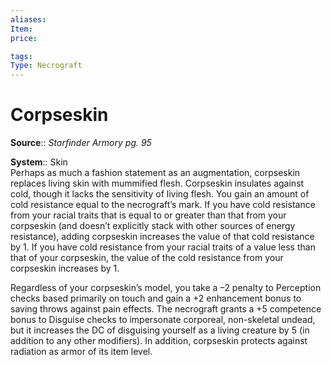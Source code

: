 ```yaml
---
aliases: 
Item:
price: 

tags: 
Type: Necrograft
---
```


# Corpseskin

**Source**:: _Starfinder Armory pg. 95_  

**System**:: Skin  
Perhaps as much a fashion statement as an augmentation, corpseskin replaces living skin with mummified flesh. Corpseskin insulates against cold, though it lacks the sensitivity of living flesh. You gain an amount of cold resistance equal to the necrograft’s mark. If you have cold resistance from your racial traits that is equal to or greater than that from your corpseskin (and doesn’t explicitly stack with other sources of energy resistance), adding corpseskin increases the value of that cold resistance by 1. If you have cold resistance from your racial traits of a value less than that of your corpseskin, the value of the cold resistance from your corpseskin increases by 1.  
  
Regardless of your corpseskin’s model, you take a –2 penalty to Perception checks based primarily on touch and gain a +2 enhancement bonus to saving throws against pain effects. The necrograft grants a +5 competence bonus to Disguise checks to impersonate corporeal, non-skeletal undead, but it increases the DC of disguising yourself as a living creature by 5 (in addition to any other modifiers). In addition, corpseskin protects against radiation as armor of its item level.
